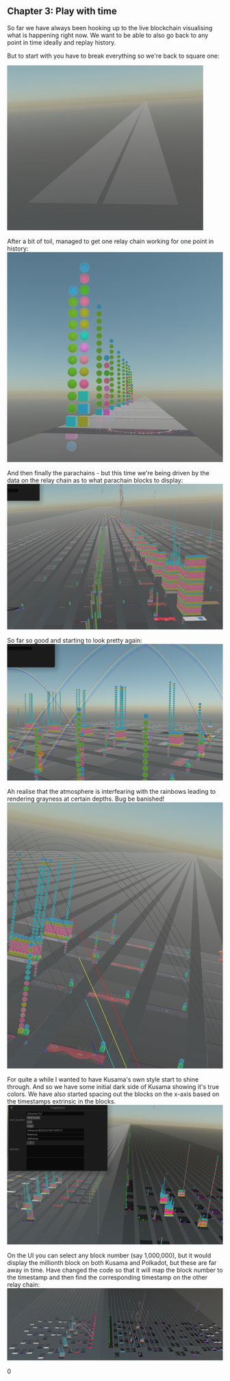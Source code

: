 ## Chapter 3: Play with time

So far we have always been hooking up to the live blockchain visualising what is happening right now. We want to be able to also go back to any point in time ideally and replay history.

But to start with you have to break everything so we're back to square one:

![broken](chapter3/Screenshot%20from%202022-05-22%2013-22-57.png)

After a bit of toil, managed to get one relay chain working for one point in history:
![relay-point-in-time](chapter3/Screenshot%20from%202022-05-24%2010-30-43.png)

And then finally the parachains - but this time we're being driven by the data on the relay chain as to what parachain blocks to display:
![parachains-in-time](chapter3/Screenshot%20from%202022-05-26%2007-42-37.png)

So far so good and starting to look pretty again:
![pretty-good](chapter3/Screenshot%20from%202022-05-29%2007-05-21.png)

Ah realise that the atmosphere is interfearing with the rainbows leading to rendering grayness at certain depths. Bug be banished!
![bug-banishd](chapter3/Screenshot%20from%202022-05-29%2007-09-49.png)

For quite a while I wanted to have Kusama's own style start to shine through. And so we have some initial dark side of Kusama showing it's true colors. We have also started spacing out the blocks on the x-axis based on the timestamps extrinsic in the blocks.
![darkside](chapter3/Screenshot%20from%202022-06-03%2016-21-36.png)

On the UI you can select any block number (say 1,000,000), but it would display the millionth block on both Kusama and Polkadot, but these are far away in time. Have changed the code so that it will map the block number to the timestamp and then find the corresponding timestamp on the other relay chain:
![truetime](chapter3/Screenshot%20from%202022-06-04%2019-36-54.png)



























0
